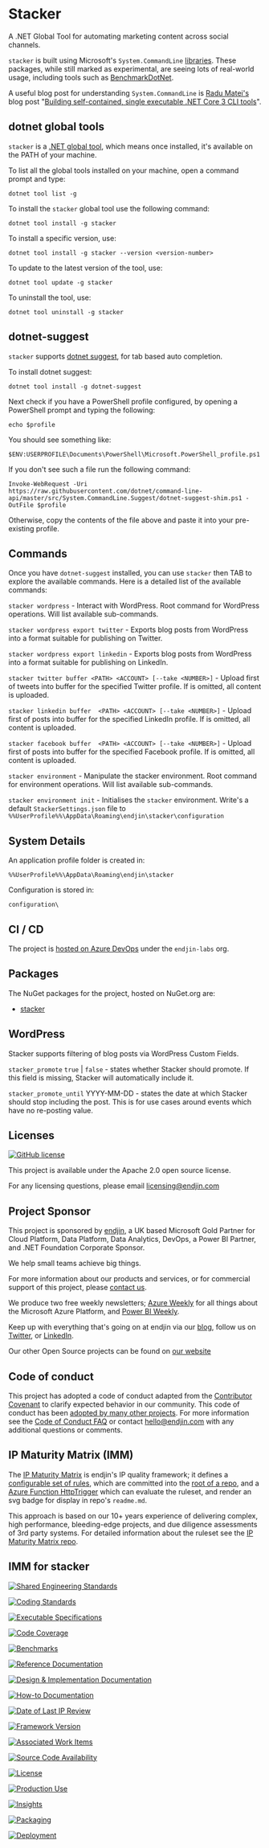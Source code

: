 # Stacker
A .NET Global Tool for automating marketing content across social channels. 

`stacker` is built using Microsoft's `System.CommandLine` [libraries](https://github.com/dotnet/command-line-api). These packages, while still marked as experimental, are seeing lots of real-world usage, including tools such as [BenchmarkDotNet](https://github.com/dotnet/BenchmarkDotNet). 

A useful blog post for understanding `System.CommandLine` is [Radu Matei's](https://twitter.com/matei_radu) blog post "[Building self-contained, single executable .NET Core 3 CLI tools](https://radu-matei.com/blog/self-contained-dotnet-cli/)".

## dotnet global tools

`stacker` is a [.NET global tool](https://docs.microsoft.com/en-us/dotnet/core/tools/global-tools), which means once installed, it's available on the PATH of your machine. 

To list all the global tools installed on your machine, open a command prompt and type:

`dotnet tool list -g`

To install the `stacker` global tool use the following command:

`dotnet tool install -g stacker`

To install a specific version, use:

`dotnet tool install -g stacker --version <version-number>`

To update to the latest version of the tool, use:

`dotnet tool update -g stacker`

To uninstall the tool, use:

`dotnet tool uninstall -g stacker`

## dotnet-suggest

`stacker` supports [dotnet suggest](https://github.com/dotnet/command-line-api/wiki/dotnet-suggest), for tab based auto completion.

To install dotnet suggest:

`dotnet tool install -g dotnet-suggest`

Next check if you have a PowerShell profile configured, by opening a PowerShell prompt and typing the following:

`echo $profile`

You should see something like:

`$ENV:USERPROFILE\Documents\PowerShell\Microsoft.PowerShell_profile.ps1`

If you don't see such a file run the following command:

`Invoke-WebRequest -Uri https://raw.githubusercontent.com/dotnet/command-line-api/master/src/System.CommandLine.Suggest/dotnet-suggest-shim.ps1 -OutFile $profile`

Otherwise, copy the contents of the file above and paste it into your pre-existing profile.

## Commands

Once you have `dotnet-suggest` installed, you can use `stacker` then TAB to explore the available commands. Here is a detailed list of the available commands:

`stacker wordpress` - Interact with WordPress. Root command for WordPress operations. Will list available sub-commands.

`stacker wordpress export twitter` - Exports blog posts from WordPress into a format suitable for publishing on Twitter.

`stacker wordpress export linkedin` - Exports blog posts from WordPress into a format suitable for publishing on LinkedIn.

`stacker twitter buffer <PATH> <ACCOUNT> [--take <NUMBER>]` - Upload first <NUMBER> of tweets into buffer for the specified Twitter profile. If <NUMBER> is omitted, all content is uploaded.

`stacker linkedin buffer  <PATH> <ACCOUNT> [--take <NUMBER>]` - Upload first <NUMBER> of posts into buffer for the specified LinkedIn profile. If <NUMBER> is omitted, all content is uploaded.

`stacker facebook buffer  <PATH> <ACCOUNT> [--take <NUMBER>]` - Upload first <NUMBER> of posts into buffer for the specified Facebook profile. If <NUMBER> is omitted, all content is uploaded.

`stacker environment` - Manipulate the stacker environment. Root command for environment operations. Will list available sub-commands.

`stacker environment init` - Initialises the `stacker` environment. Write's a default `StackerSettings.json` file to `%%UserProfile%%\AppData\Roaming\endjin\stacker\configuration`

## System Details

An application profile folder is created in:

`%%UserProfile%%\AppData\Roaming\endjin\stacker`

Configuration is stored in:

`configuration\`


## CI / CD

The project is [hosted on Azure DevOps](https://dev.azure.com/endjin-labs/stacker) under the `endjin-labs` org.

## Packages

The NuGet packages for the project, hosted on NuGet.org are:

- [stacker](https://www.nuget.org/packages/stacker)

## WordPress

Stacker supports filtering of blog posts via WordPress Custom Fields.

`stacker_promote` `true` | `false` - states whether Stacker should promote. If this field is missing, Stacker will automatically include it.

`stacker_promote_until` YYYY-MM-DD - states the date at which Stacker should stop including the post. This is for use cases around events which have no re-posting value.

## Licenses

[![GitHub license](https://img.shields.io/badge/License-Apache%202-blue.svg)](https://raw.githubusercontent.com/endjin/Stacker/master/LICENSE)

This project is available under the Apache 2.0 open source license.

For any licensing questions, please email [&#108;&#105;&#99;&#101;&#110;&#115;&#105;&#110;&#103;&#64;&#101;&#110;&#100;&#106;&#105;&#110;&#46;&#99;&#111;&#109;](&#109;&#97;&#105;&#108;&#116;&#111;&#58;&#108;&#105;&#99;&#101;&#110;&#115;&#105;&#110;&#103;&#64;&#101;&#110;&#100;&#106;&#105;&#110;&#46;&#99;&#111;&#109;)

## Project Sponsor

This project is sponsored by [endjin](https://endjin.com), a UK based Microsoft Gold Partner for Cloud Platform, Data Platform, Data Analytics, DevOps, a Power BI Partner, and .NET Foundation Corporate Sponsor.

We help small teams achieve big things.

For more information about our products and services, or for commercial support of this project, please [contact us](https://endjin.com/contact-us). 

We produce two free weekly newsletters; [Azure Weekly](https://azureweekly.info) for all things about the Microsoft Azure Platform, and [Power BI Weekly](https://powerbiweekly.info).

Keep up with everything that's going on at endjin via our [blog](https://blogs.endjin.com/), follow us on [Twitter](https://twitter.com/endjin), or [LinkedIn](https://www.linkedin.com/company/1671851/).

Our other Open Source projects can be found on [our website](https://endjin.com/open-source)

## Code of conduct

This project has adopted a code of conduct adapted from the [Contributor Covenant](http://contributor-covenant.org/) to clarify expected behavior in our community. This code of conduct has been [adopted by many other projects](http://contributor-covenant.org/adopters/). For more information see the [Code of Conduct FAQ](https://opensource.microsoft.com/codeofconduct/faq/) or contact [&#104;&#101;&#108;&#108;&#111;&#064;&#101;&#110;&#100;&#106;&#105;&#110;&#046;&#099;&#111;&#109;](&#109;&#097;&#105;&#108;&#116;&#111;:&#104;&#101;&#108;&#108;&#111;&#064;&#101;&#110;&#100;&#106;&#105;&#110;&#046;&#099;&#111;&#109;) with any additional questions or comments.

## IP Maturity Matrix (IMM)

The [IP Maturity Matrix](https://github.com/endjin/Endjin.Ip.Maturity.Matrix) is endjin's IP quality framework; it defines a [configurable set of rules](https://github.com/endjin/Endjin.Ip.Maturity.Matrix.RuleDefinitions), which are committed into the [root of a repo](imm.yaml), and a [Azure Function HttpTrigger](https://github.com/endjin/Endjin.Ip.Maturity.Matrix/tree/master/Solutions/Endjin.Ip.Maturity.Matrix.Host) which can evaluate the ruleset, and render an svg badge for display in repo's `readme.md`.

This approach is based on our 10+ years experience of delivering complex, high performance, bleeding-edge projects, and due diligence assessments of 3rd party systems. For detailed information about the ruleset see the [IP Maturity Matrix repo](https://github.com/endjin/Endjin.Ip.Maturity.Matrix).

## IMM for stacker

[![Shared Engineering Standards](https://endimmfuncdev.azurewebsites.net/api/imm/github/endjin/Stacker/rule/74e29f9b-6dca-4161-8fdd-b468a1eb185d?nocache=true)](https://endimmfuncdev.azurewebsites.net/api/imm/github/endjin/Stacker/rule/74e29f9b-6dca-4161-8fdd-b468a1eb185d?cache=false)

[![Coding Standards](https://endimmfuncdev.azurewebsites.net/api/imm/github/endjin/Stacker/rule/f6f6490f-9493-4dc3-a674-15584fa951d8?cache=false)](https://endimmfuncdev.azurewebsites.net/api/imm/github/endjin/Stacker/rule/f6f6490f-9493-4dc3-a674-15584fa951d8?cache=false)

[![Executable Specifications](https://endimmfuncdev.azurewebsites.net/api/imm/github/endjin/Stacker/rule/bb49fb94-6ab5-40c3-a6da-dfd2e9bc4b00?cache=false)](https://endimmfuncdev.azurewebsites.net/api/imm/github/endjin/Stacker/rule/bb49fb94-6ab5-40c3-a6da-dfd2e9bc4b00?cache=false)

[![Code Coverage](https://endimmfuncdev.azurewebsites.net/api/imm/github/endjin/Stacker/rule/0449cadc-0078-4094-b019-520d75cc6cbb?cache=false)](https://endimmfuncdev.azurewebsites.net/api/imm/github/endjin/Stacker/rule/0449cadc-0078-4094-b019-520d75cc6cbb?cache=false)

[![Benchmarks](https://endimmfuncdev.azurewebsites.net/api/imm/github/endjin/Stacker/rule/64ed80dc-d354-45a9-9a56-c32437306afa?cache=false)](https://endimmfuncdev.azurewebsites.net/api/imm/github/endjin/Stacker/rule/64ed80dc-d354-45a9-9a56-c32437306afa?cache=false)

[![Reference Documentation](https://endimmfuncdev.azurewebsites.net/api/imm/github/endjin/Stacker/rule/2a7fc206-d578-41b0-85f6-a28b6b0fec5f?cache=false)](https://endimmfuncdev.azurewebsites.net/api/imm/github/endjin/Stacker/rule/2a7fc206-d578-41b0-85f6-a28b6b0fec5f?cache=false)

[![Design & Implementation Documentation](https://endimmfuncdev.azurewebsites.net/api/imm/github/endjin/Stacker/rule/f026d5a2-ce1a-4e04-af15-5a35792b164b?cache=false)](https://endimmfuncdev.azurewebsites.net/api/imm/github/endjin/Stacker/rule/f026d5a2-ce1a-4e04-af15-5a35792b164b?cache=false)

[![How-to Documentation](https://endimmfuncdev.azurewebsites.net/api/imm/github/endjin/Stacker/rule/145f2e3d-bb05-4ced-989b-7fb218fc6705?cache=false)](https://endimmfuncdev.azurewebsites.net/api/imm/github/endjin/Stacker/rule/145f2e3d-bb05-4ced-989b-7fb218fc6705?cache=false)

[![Date of Last IP Review](https://endimmfuncdev.azurewebsites.net/api/imm/github/endjin/Stacker/rule/da4ed776-0365-4d8a-a297-c4e91a14d646?cache=false)](https://endimmfuncdev.azurewebsites.net/api/imm/github/endjin/Stacker/rule/da4ed776-0365-4d8a-a297-c4e91a14d646?cache=false)

[![Framework Version](https://endimmfuncdev.azurewebsites.net/api/imm/github/endjin/Stacker/rule/6c0402b3-f0e3-4bd7-83fe-04bb6dca7924?cache=false)](https://endimmfuncdev.azurewebsites.net/api/imm/github/endjin/Stacker/rule/6c0402b3-f0e3-4bd7-83fe-04bb6dca7924?cache=false)

[![Associated Work Items](https://endimmfuncdev.azurewebsites.net/api/imm/github/endjin/Stacker/rule/79b8ff50-7378-4f29-b07c-bcd80746bfd4?cache=false)](https://endimmfuncdev.azurewebsites.net/api/imm/github/endjin/Stacker/rule/79b8ff50-7378-4f29-b07c-bcd80746bfd4?cache=false)

[![Source Code Availability](https://endimmfuncdev.azurewebsites.net/api/imm/github/endjin/Stacker/rule/30e1b40b-b27d-4631-b38d-3172426593ca?cache=false)](https://endimmfuncdev.azurewebsites.net/api/imm/github/endjin/Stacker/rule/30e1b40b-b27d-4631-b38d-3172426593ca?cache=false)

[![License](https://endimmfuncdev.azurewebsites.net/api/imm/github/endjin/Stacker/rule/d96b5bdc-62c7-47b6-bcc4-de31127c08b7?cache=false)](https://endimmfuncdev.azurewebsites.net/api/imm/github/endjin/Stacker/rule/d96b5bdc-62c7-47b6-bcc4-de31127c08b7?cache=false)

[![Production Use](https://endimmfuncdev.azurewebsites.net/api/imm/github/endjin/Stacker/rule/87ee2c3e-b17a-4939-b969-2c9c034d05d7?cache=false)](https://endimmfuncdev.azurewebsites.net/api/imm/github/endjin/Stacker/rule/87ee2c3e-b17a-4939-b969-2c9c034d05d7?cache=false)

[![Insights](https://endimmfuncdev.azurewebsites.net/api/imm/github/endjin/Stacker/rule/71a02488-2dc9-4d25-94fa-8c2346169f8b?cache=false)](https://endimmfuncdev.azurewebsites.net/api/imm/github/endjin/Stacker/rule/71a02488-2dc9-4d25-94fa-8c2346169f8b?cache=false)

[![Packaging](https://endimmfuncdev.azurewebsites.net/api/imm/github/endjin/Stacker/rule/547fd9f5-9caf-449f-82d9-4fba9e7ce13a?cache=false)](https://endimmfuncdev.azurewebsites.net/api/imm/github/endjin/Stacker/rule/547fd9f5-9caf-449f-82d9-4fba9e7ce13a?cache=false)

[![Deployment](https://endimmfuncdev.azurewebsites.net/api/imm/github/endjin/Stacker/rule/edea4593-d2dd-485b-bc1b-aaaf18f098f9?cache=false)](https://endimmfuncdev.azurewebsites.net/api/imm/github/endjin/Stacker/rule/edea4593-d2dd-485b-bc1b-aaaf18f098f9?cache=false)